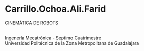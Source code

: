 # Carrillo.Ochoa.Ali.Farid

CINEMÁTICA DE ROBOTS

<br>Ingenería Mecatrónica - Septimo Cuatrimestre
<br>Universidad Politécnica de la Zona Metropolitana de Guadalajara

